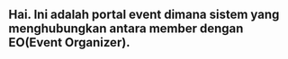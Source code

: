 <h2>Hai. Ini adalah portal event dimana sistem yang menghubungkan antara member dengan EO(Event Organizer).</h2>